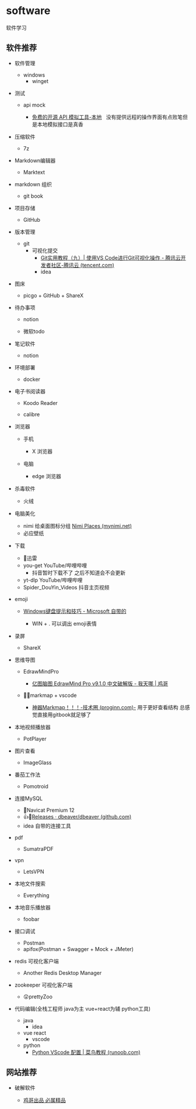 # software

软件学习

## 软件推荐
- 软件管理
  - windows
    - winget

- 测试
  
  - api mock
    
    - [免费的开源 API 模拟工具-本地](https://mockoon.com/tutorials/)   没有提供远程的操作界面有点败笔但是本地模拟接口是真香 

- 压缩软件
  
  - 7z

- Markdown编辑器
  
  - Marktext

- markdown 组织
  
  - git book

- 项目存储
  
  - GitHub

- 版本管理
  
  - git
    - 可视化提交
      - [Git实用教程（九）| 使用VS Code进行Git可视化操作 - 腾讯云开发者社区-腾讯云 (tencent.com)](https://cloud.tencent.com/developer/article/1662720)
      - idea

- 图床
  
  - picgo + GitHub + ShareX

- 待办事项
  
  - notion
  
  - 微软todo

- 笔记软件
  
  - notion

- 环境部署
  
  - docker

- 电子书阅读器
  
  - Koodo Reader
  
  - calibre

- 浏览器
  
  - 手机
    
    - X 浏览器
  
  - 电脑
    
    - edge 浏览器

- 杀毒软件
  
  - 火绒

- 电脑美化
  
  - nimi 给桌面图标分组 [Nimi Places (mynimi.net)](http://mynimi.net/Projects/Nimi-Places/)
  - 必应壁纸

- 下载
  
  - 🤔迅雷
  - you-get YouTube/哔哩哔哩
    - 抖音暂时下载不了 之后不知道会不会更新
  - yt-dlp YouTube/哔哩哔哩
  - Spider_DouYin_Videos 抖音主页视频

- emoji
  
  - [Windows键盘提示和技巧 - Microsoft 自带的](https://support.microsoft.com/zh-cn/windows/windows%E9%94%AE%E7%9B%98%E6%8F%90%E7%A4%BA%E5%92%8C%E6%8A%80%E5%B7%A7-588e0b72-0fff-6d3f-aeee-6e5116097942)
    
    - WIN + . 可以调出 emoji表情

- 录屏
  
  - ShareX

- 思维导图
  
  - EdrawMindPro
    
    - [亿图脑图 EdrawMind Pro v9.1.0 中文破解版 - 我天哪 | 鸡哥](https://www.wotianna.com/edrawmind/)
  
  - 🤷‍♂️markmap + vscode
    
    - [神器Markmap！！！-技术圈 (proginn.com)-](https://jishuin.proginn.com/p/763bfbd341ad) 用于更好查看结构 总感觉直接用gitbook就足够了

- 本地视频播放器
  
  - PotPlayer

- 图片查看
  
  - ImageGlass

- 番茄工作法
  
  - Pomotroid

- 连接MySQL
  
  - 🤔Navicat Premium 12
  - 👍🤞[Releases · dbeaver/dbeaver (github.com)](https://github.com/dbeaver/dbeaver/releases)
  - idea 自带的连接工具

- pdf
  
  - SumatraPDF

- vpn
  
  - LetsVPN

- 本地文件搜索
  
  - Everything

- 本地音乐播放器
  
  - foobar

- 接口调试
  
  - Postman
  - apifox(Postman + Swagger + Mock + JMeter)

- redis 可视化客户端
  
  - Another Redis Desktop Manager

- zookeeper 可视化客户端
  
  - 😲prettyZoo

- 代码编辑(全栈工程师 java为主 vue+react为辅 python工具)
  
  - java
    - idea
  - vue react
    - vscode
  - python
    - [Python VScode 配置 | 菜鸟教程 (runoob.com)](https://www.runoob.com/python3/python-vscode-setup.html)

## 网站推荐

- 破解软件
  
  - [鸡哥出品 必属精品](https://www.wotianna.com/)